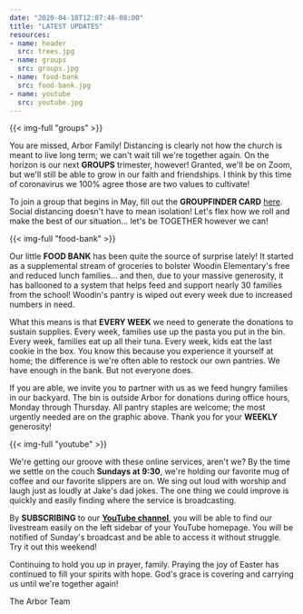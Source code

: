 ```yaml
---
date: "2020-04-18T12:07:46-08:00"
title: "LATEST UPDATES"
resources:
- name: header
  src: trees.jpg
- name: groups
  src: groups.jpg
- name: food-bank
  src: food-bank.jpg
- name: youtube
  src: youtube.jpg
---
```


{{< img-full "groups" >}}

You are missed, Arbor Family! Distancing is clearly not how the church is meant to live long term; we can't wait till we're together again. On the horizon is our next **GROUPS** trimester, however! Granted, we'll be on Zoom, but we'll still be able to grow in our faith and friendships. I think by this time of coronavirus we 100% agree those are two values to cultivate!

To join a group that begins in May, fill out the **GROUPFINDER CARD** [here](https://anachadwick.wufoo.com/forms/m12qoas913vw3et/). Social distancing doesn't have to mean isolation! Let's flex how we roll and make the best of our situation... let's be TOGETHER however we can!
 
{{< img-full "food-bank" >}}

Our little **FOOD BANK** has been quite the source of surprise lately! It started as a supplemental stream of groceries to bolster Woodin Elementary's free and reduced lunch families... and then, due to your massive generosity, it has ballooned to a system that helps feed and support nearly 30 families from the school! Woodin's pantry is wiped out every week due to increased numbers in need.

What this means is that **EVERY WEEK** we need to generate the donations to sustain supplies. Every week, families use up the pasta you put in the bin. Every week, families eat up all their tuna. Every week, kids eat the last cookie in the box. You know this because you experience it yourself at home; the difference is we're often able to restock our own pantries. We have enough in the bank. But not everyone does.

If you are able, we invite you to partner with us as we feed hungry families in our backyard. The bin is outside Arbor for donations during office hours, Monday through Thursday. All pantry staples are welcome; the most urgently needed are on the graphic above. Thank you for your **WEEKLY** generosity!
 
{{< img-full "youtube" >}}

We're getting our groove with these online services, aren't we? By the time we settle on the couch **Sundays at 9:30**, we're holding our favorite mug of coffee and our favorite slippers are on. We sing out loud with worship and laugh just as loudly at Jake's dad jokes. The one thing we could improve is quickly and easily finding where the service is broadcasting.

By **SUBSCRIBING** to our **[YouTube channel](https://www.youtube.com/channel/UCRe_QiHhuGwlIY43ECFopNQ)**, you will be able to find our livestream easily on the left sidebar of your YouTube homepage. You will be notified of Sunday's broadcast and be able to access it without struggle. Try it out this weekend!

Continuing to hold you up in prayer, family. Praying the joy of Easter has continued to fill your spirits with hope. God's grace is covering and carrying us until we're together again!

The Arbor Team
